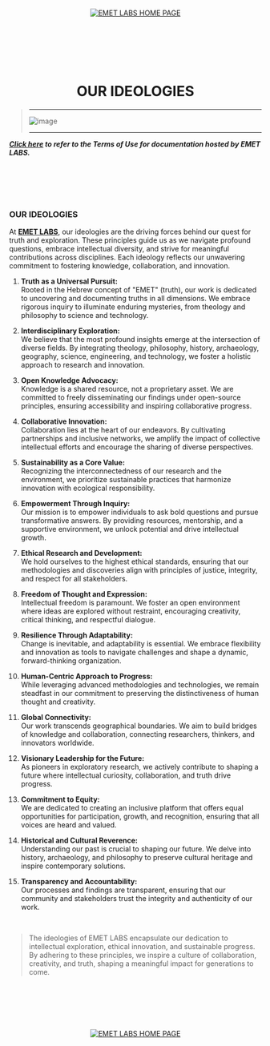 <br>
<br>
<br>
<br>


<p align="center">
    <a href="https://github.com/emetlabshq">
        <img src="https://img.shields.io/badge/CLICK%20HERE%20TO%20VISIT%20THE%20EMET%20LABS%20HOME%20PAGE-28a745?style=for-the-badge&labelColor=000000&logo=github&logoColor=white" alt="EMET LABS HOME PAGE" style="margin: 10px;">
    </a>
</p>


<br>
<br>
<br>
<br>


<h1 align="center">OUR IDEOLOGIES</h1>


> -----
>
> ![image](https://i.pinimg.com/1200x/6a/ca/75/6aca75af044df3bb8066f3acfa51a022.jpg)
> 
> -----


***[Click here](https://github.com/emetlabshq/emetlabshq/blob/main/EMETLABStermsofuse.md) to refer to the Terms of Use for documentation hosted by EMET LABS.***


<br>
<br>
<br>
<br>


### OUR IDEOLOGIES  

At  **[EMET LABS](https://github.com/emetlabshq)**, our ideologies are the driving forces behind our quest for truth and exploration. These principles guide us as we navigate profound questions, embrace intellectual diversity, and strive for meaningful contributions across disciplines. Each ideology reflects our unwavering commitment to fostering knowledge, collaboration, and innovation.  

 

1. **Truth as a Universal Pursuit:**  
   Rooted in the Hebrew concept of "EMET" (truth), our work is dedicated to uncovering and documenting truths in all dimensions. We embrace rigorous inquiry to illuminate enduring mysteries, from theology and philosophy to science and technology.  

2. **Interdisciplinary Exploration:**  
   We believe that the most profound insights emerge at the intersection of diverse fields. By integrating theology, philosophy, history, archaeology, geography, science, engineering, and technology, we foster a holistic approach to research and innovation.  

3. **Open Knowledge Advocacy:**  
   Knowledge is a shared resource, not a proprietary asset. We are committed to freely disseminating our findings under open-source principles, ensuring accessibility and inspiring collaborative progress.  

4. **Collaborative Innovation:**  
   Collaboration lies at the heart of our endeavors. By cultivating partnerships and inclusive networks, we amplify the impact of collective intellectual efforts and encourage the sharing of diverse perspectives.  

5. **Sustainability as a Core Value:**  
   Recognizing the interconnectedness of our research and the environment, we prioritize sustainable practices that harmonize innovation with ecological responsibility.  

6. **Empowerment Through Inquiry:**  
   Our mission is to empower individuals to ask bold questions and pursue transformative answers. By providing resources, mentorship, and a supportive environment, we unlock potential and drive intellectual growth.  

7. **Ethical Research and Development:**  
   We hold ourselves to the highest ethical standards, ensuring that our methodologies and discoveries align with principles of justice, integrity, and respect for all stakeholders.  

8. **Freedom of Thought and Expression:**  
   Intellectual freedom is paramount. We foster an open environment where ideas are explored without restraint, encouraging creativity, critical thinking, and respectful dialogue.  

9. **Resilience Through Adaptability:**  
   Change is inevitable, and adaptability is essential. We embrace flexibility and innovation as tools to navigate challenges and shape a dynamic, forward-thinking organization.  

10. **Human-Centric Approach to Progress:**  
    While leveraging advanced methodologies and technologies, we remain steadfast in our commitment to preserving the distinctiveness of human thought and creativity.  

11. **Global Connectivity:**  
    Our work transcends geographical boundaries. We aim to build bridges of knowledge and collaboration, connecting researchers, thinkers, and innovators worldwide.  

12. **Visionary Leadership for the Future:**  
    As pioneers in exploratory research, we actively contribute to shaping a future where intellectual curiosity, collaboration, and truth drive progress.  

13. **Commitment to Equity:**  
    We are dedicated to creating an inclusive platform that offers equal opportunities for participation, growth, and recognition, ensuring that all voices are heard and valued.  

14. **Historical and Cultural Reverence:**  
    Understanding our past is crucial to shaping our future. We delve into history, archaeology, and philosophy to preserve cultural heritage and inspire contemporary solutions.  

15. **Transparency and Accountability:**  
    Our processes and findings are transparent, ensuring that our community and stakeholders trust the integrity and authenticity of our work.  


<br>
 

> The ideologies of EMET LABS encapsulate our dedication to intellectual exploration, ethical innovation, and sustainable progress. By adhering to these principles, we inspire a culture of collaboration, creativity, and truth, shaping a meaningful impact for generations to come.  

 
 
<br>
<br>
<br>
<br>


<p align="center">
    <a href="https://github.com/emetlabshq">
        <img src="https://img.shields.io/badge/CLICK%20HERE%20TO%20VISIT%20THE%20EMET%20LABS%20HOME%20PAGE-28a745?style=for-the-badge&labelColor=000000&logo=github&logoColor=white" alt="EMET LABS HOME PAGE" style="margin: 10px;">
    </a>
</p>



<br>
<br>
<br>
<br>
